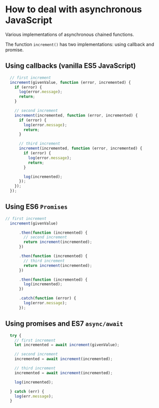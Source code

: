 # How to deal with asynchronous JavaScript

Various implementations of asynchronous chained functions.

The function `increment()` has two implementations: using callback and promise.

## Using callbacks (vanilla ES5 JavaScript)

```js
  // first increment
  increment(givenValue, function (error, incremented) {
    if (error) {
      log(error.message);
      return;
    }

    // second increment
    increment(incremented, function (error, incremented) {
      if (error) {
        log(error.message);
        return;
      }

      // third increment
      increment(incremented, function (error, incremented) {
        if (error) {
          log(error.message);
          return;
        }

        log(incremented);
      });
    });
  });
```

## Using ES6 `Promises`

```js
// first increment
  increment(givenValue)

      .then(function (incremented) {
        // second increment
        return increment(incremented);
      })

      .then(function (incremented) {
        // third increment
        return increment(incremented);
      })

      .then(function (incremented) {
        log(incremented);
      })

      .catch(function (error) {
        log(error.message);
      });
```
 
## Using promises and ES7 `async/await`
 
 ```js
   try {
     // first increment
     let incremented = await increment(givenValue);
 
     // second increment
     incremented = await increment(incremented);
 
     // third increment
     incremented = await increment(incremented);
 
     log(incremented);
 
   } catch (err) {
     log(err.message);
   }
 ```
 
 